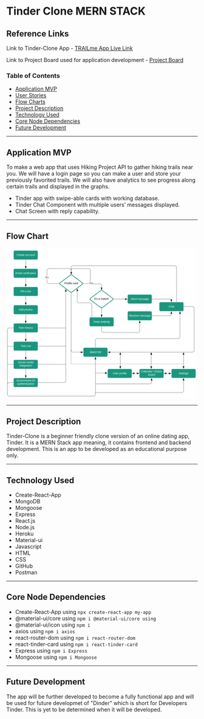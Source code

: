 # Tinder Clone MERN STACK

## Reference Links

Link to Tinder-Clone App - [TRAILme App Live Link](https://socialmediacloneware.github.io/tinder-clone/)

Link to Project Board used for application development - [Project Board](https://github.com/SocialMediaCloneware/tinder-clone/projects/1)

### Table of Contents

- [Application MVP](#application-mvp)
- [User Stories](#user-stories)
- [Flow Charts](#flow-chart)
- [Project Description](#project-description)
- [Technology Used](#technology-used)
- [Core Node Dependencies](#core-node-depencencies)
- [Future Development](#future-development)

---

## Application MVP

To make a web app that uses Hiking Project API to gather hiking trails near you. We will have a login page so you can make a user and store your previously favorited trails. We will also have analytics to see progress along certain trails and displayed in the graphs.

- Tinder app  with swipe-able cards with working database.
- Tinder Chat Component with multiple users’ messages displayed.
- Chat Screen with reply capability.

---

## Flow Chart

<img src="FlowchartTinderClone.PNG" width="500" />

---

## Project Description

Tinder-Clone is a beginner friendly clone version of an online dating app, Tinder. It is a MERN Stack app meaning, it contains frontend and backend development. This is an app to be developed as an educational purpose only.

---

## Technology Used

- Create-React-App
- MongoDB
- Mongoose
- Express
- React.js 
- Node.js  
- Heroku
- Material-ui
- Javascript
- HTML
- CSS
- GitHub
- Postman

---

## Core Node Dependencies

- Create-React-App using `npx create-react-app my-app`
- @material-ui/core using `npm i @material-ui/core using`
- @material-ui/icon using `npm i`
- axios using `npm i axios`
- react-router-dom using `npm i react-router-dom`
- react-tinder-card using `npm i react-tinder-card`
- Express using `npm i Express`
- Mongoose using `npm i Mongoose`

---

## Future Development

The app will be further developed to become a fully functional app and will be used for future developmet of "Dinder" which is short for Developers Tinder. This is yet to be determined when it will be developed.
